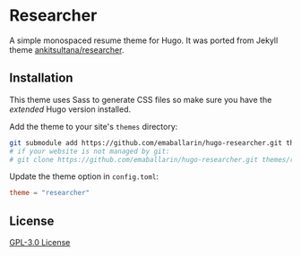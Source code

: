 # Researcher

A simple monospaced resume theme for Hugo. It was ported from Jekyll theme
[ankitsultana/researcher](https://github.com/ankitsultana/researcher).

## Installation

This theme uses Sass to generate CSS files so make sure you have the
*extended* Hugo version installed.

Add the theme to your site's `themes` directory:

```bash
git submodule add https://github.com/emaballarin/hugo-researcher.git themes/researcher
# if your website is not managed by git:
# git clone https://github.com/emaballarin/hugo-researcher.git themes/researcher
```

Update the theme option in `config.toml`:

```toml
theme = "researcher"
```

## License

[GPL-3.0 License](https://github.com/emaballarin/hugo-researcher/blob/master/LICENSE)
